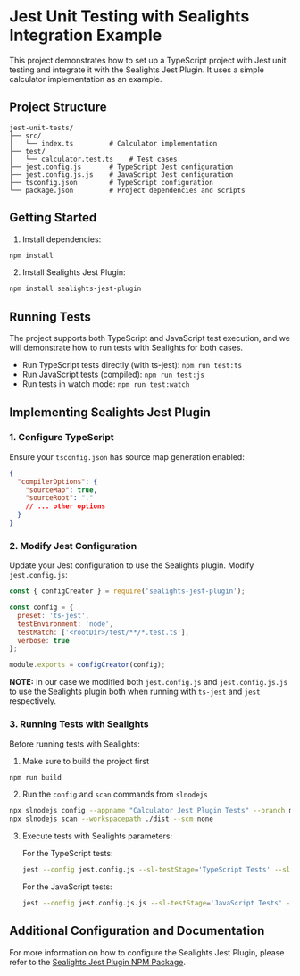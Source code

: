 # Jest Unit Testing with Sealights Integration Example

This project demonstrates how to set up a TypeScript project with Jest unit testing and integrate it with the Sealights Jest Plugin. It uses a simple calculator implementation as an example.

## Project Structure

```
jest-unit-tests/
├── src/
│   └── index.ts         # Calculator implementation
├── test/
│   └── calculator.test.ts    # Test cases
├── jest.config.js       # TypeScript Jest configuration
├── jest.config.js.js    # JavaScript Jest configuration
├── tsconfig.json        # TypeScript configuration
└── package.json         # Project dependencies and scripts
```

## Getting Started

1. Install dependencies:
```bash
npm install
```

2. Install Sealights Jest Plugin:
```bash
npm install sealights-jest-plugin
```

## Running Tests

The project supports both TypeScript and JavaScript test execution, and we will demonstrate how to run tests with Sealights for both cases.

- Run TypeScript tests directly (with ts-jest): `npm run test:ts`
- Run JavaScript tests (compiled): `npm run test:js`
- Run tests in watch mode: `npm run test:watch`

## Implementing Sealights Jest Plugin

### 1. Configure TypeScript

Ensure your `tsconfig.json` has source map generation enabled:

```json
{
  "compilerOptions": {
    "sourceMap": true,
    "sourceRoot": "."
    // ... other options
  }
}
```

### 2. Modify Jest Configuration

Update your Jest configuration to use the Sealights plugin. Modify `jest.config.js`:

```javascript
const { configCreator } = require('sealights-jest-plugin');

const config = {
  preset: 'ts-jest',
  testEnvironment: 'node',
  testMatch: ['<rootDir>/test/**/*.test.ts'],
  verbose: true
};

module.exports = configCreator(config);
```
**NOTE:** In our case we modified both `jest.config.js` and `jest.config.js.js` to use the Sealights plugin both when running with `ts-jest` and `jest` respectively.

### 3. Running Tests with Sealights

Before running tests with Sealights:
1. Make sure to build the project first
```bash
npm run build
```
2. Run the `config` and `scan` commands from `slnodejs`
```bash
npx slnodejs config --appname "Calculator Jest Plugin Tests" --branch main --build 1
npx slnodejs scan --workspacepath ./dist --scm none
```
3. Execute tests with Sealights parameters:

    For the TypeScript tests:
    ```bash
    jest --config jest.config.js --sl-testStage='TypeScript Tests' --sl-tokenfile=sltoken.txt --sl-buildsessionidfile=buildSessionId # or npm run test:sealights:ts
    ```
    For the JavaScript tests:
    ```bash
    jest --config jest.config.js.js --sl-testStage='JavaScript Tests' --sl-tokenfile=sltoken.txt --sl-buildsessionidfile=buildSessionId # or npm run test:sealights:js
    ```

## Additional Configuration and Documentation

For more information on how to configure the Sealights Jest Plugin, please refer to the [Sealights Jest Plugin NPM Package](https://www.npmjs.com/package/sealights-jest-plugin).
